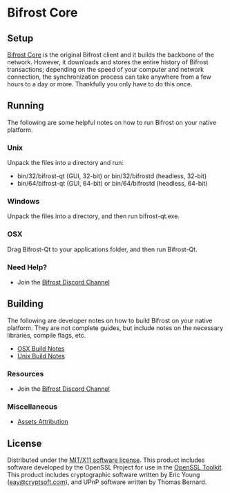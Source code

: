 Bifrost Core
=====================

Setup
---------------------
[Bifrost Core](http://bifrostcoin.io) is the original Bifrost client and it builds the backbone of the network. However, it downloads and stores the entire history of Bifrost transactions; depending on the speed of your computer and network connection, the synchronization process can take anywhere from a few hours to a day or more. Thankfully you only have to do this once.

Running
---------------------
The following are some helpful notes on how to run Bifrost on your native platform.

### Unix

Unpack the files into a directory and run:

- bin/32/bifrost-qt (GUI, 32-bit) or bin/32/bifrostd (headless, 32-bit)
- bin/64/bifrost-qt (GUI, 64-bit) or bin/64/bifrostd (headless, 64-bit)

### Windows

Unpack the files into a directory, and then run bifrost-qt.exe.

### OSX

Drag Bifrost-Qt to your applications folder, and then run Bifrost-Qt.

### Need Help?

* Join the [Bifrost Discord Channel](https://discord.gg/zQMrU3s)

Building
---------------------
The following are developer notes on how to build Bifrost on your native platform. They are not complete guides, but include notes on the necessary libraries, compile flags, etc.

- [OSX Build Notes](build-osx.md)
- [Unix Build Notes](build-unix.md)

### Resources

* Join the [Bifrost Discord Channel](https://discord.gg/uMHKEm2)

### Miscellaneous
- [Assets Attribution](assets-attribution.md)

License
---------------------
Distributed under the [MIT/X11 software license](http://www.opensource.org/licenses/mit-license.php).
This product includes software developed by the OpenSSL Project for use in the [OpenSSL Toolkit](https://www.openssl.org/). This product includes
cryptographic software written by Eric Young ([eay@cryptsoft.com](mailto:eay@cryptsoft.com)), and UPnP software written by Thomas Bernard.
